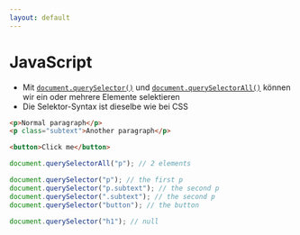 ```yaml
---
layout: default
---
```


# JavaScript <SubHeading text="querySelector() / querySelectorAll()"/>

<div class="grid grid-cols-12 gap-6">
<div class="col-span-12">

- Mit [`document.querySelector()`](https://developer.mozilla.org/en-US/docs/Web/API/Document/querySelector) und [`document.querySelectorAll()`](https://developer.mozilla.org/en-US/docs/Web/API/Document/querySelectorAll) können wir ein oder mehrere Elemente selektieren
- Die Selektor-Syntax ist dieselbe wie bei CSS

</div>
<div class="col-span-12">

```html
<p>Normal paragraph</p>
<p class="subtext">Another paragraph</p>

<button>Click me</button>
```

```js
document.querySelectorAll("p"); // 2 elements

document.querySelector("p"); // the first p
document.querySelector("p.subtext"); // the second p
document.querySelector(".subtext"); // the second p
document.querySelector("button"); // the button

document.querySelector("h1"); // null
```

</div>
</div>

<PageNumber/>
